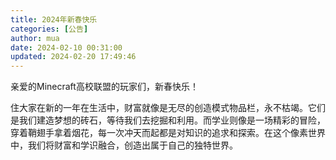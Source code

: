 ```yaml
---
title: 2024年新春快乐
categories: [公告]
author: mua
date: 2024-02-10 00:31:00
updated: 2024-02-20 17:49:46
---
```


亲爱的Minecraft高校联盟的玩家们，新春快乐！

住大家在新的一年在生活中，财富就像是无尽的创造模式物品栏，永不枯竭。它们是我们建造梦想的砖石，等待我们去挖掘和利用。而学业则像是一场精彩的冒险，穿着鞘翅手拿着烟花，每一次冲天而起都是对知识的追求和探索。在这个像素世界中，我们将财富和学识融合，创造出属于自己的独特世界。
